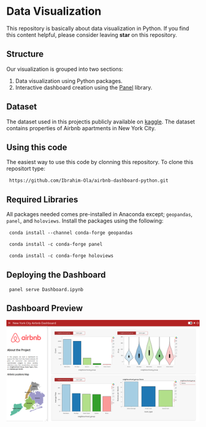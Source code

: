 # Data Visualization

This repository is basically about data visualization in Python. If you find this content helpful, please consider leaving **star** on this repository.

## Structure

Our visualization is grouped into two sections: 

1. Data visualization using Python packages.
2. Interactive dashboard creation using the [Panel](https://panel.holoviz.org/index.html) library.

## Dataset

The dataset used in this projectis publicly available on [kaggle](https://www.kaggle.com/datasets/dgomonov/new-york-city-airbnb-open-data). The dataset contains properties of Airbnb apartments in New York City.

## Using this code

The easiest way to use this code by clonning this repository. To clone this repositort type:

```{none}
 https://github.com/Ibrahim-Ola/airbnb-dashboard-python.git
```

## Required Libraries

All packages needed comes pre-installed in Anaconda except; `geopandas`, `panel`, and `holoviews`. Install the packages using the following:

```{none}
 conda install --channel conda-forge geopandas
```
```{none}
 conda install -c conda-forge panel
```
```{none}
 conda install -c conda-forge holoviews
```

## Deploying the Dashboard

```
 panel serve Dashboard.ipynb
```

## Dashboard Preview

![alt text](https://github.com/Ibrahim-Ola/airbnb-dashboard-python/blob/main/images/dashboar_preview.png)

